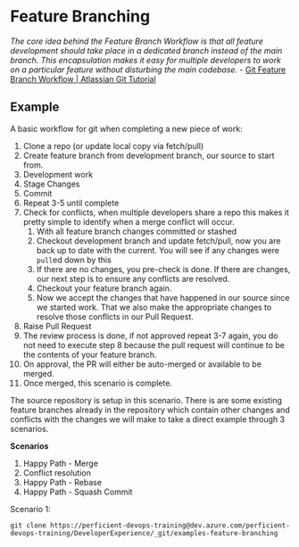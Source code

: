 # Feature Branching

*The core idea behind the Feature Branch Workflow is that all feature development should take place in a dedicated branch instead of the main branch. This encapsulation makes it easy for multiple developers to work on a particular feature without disturbing the main codebase.* - [Git Feature Branch Workflow | Atlassian Git Tutorial](https://www.atlassian.com/git/tutorials/comparing-workflows/feature-branch-workflow)


## Example

A basic workflow for git when completing a new piece of work:

1. Clone a repo (or update local copy via fetch/pull)
2. Create feature branch from development branch, our source to start from.
3. Development work
4. Stage Changes
5. Commit
6. Repeat 3-5 until complete
7. Check for conflicts, when multiple developers share a repo this makes it pretty simple to identify when a merge conflict will occur.
   1. With all feature branch changes committed or stashed
   2. Checkout development branch and update fetch/pull, now you are back up to date with the current. You will see if any changes were `pull`ed down by this  
   3. If there are no changes, you pre-check is done. If there are changes, our next step is to ensure any conflicts are resolved.
   4. Checkout your feature branch again.
   5. Now we accept the changes that have happened in our source since we started work. That we also make the appropriate changes to resolve those conflicts in our Pull Request.
8.  Raise Pull Request
9.  The review process is done, if not approved repeat 3-7 again, you do not need to execute step 8 because the pull request will continue to be the contents of your feature branch.
10. On approval, the PR will either be auto-merged or available to be merged.
11. Once merged, this scenario is complete.


The source repository is setup in this scenario. There is are some existing feature branches already in the repository which contain other changes and conflicts with the changes we will make to take a direct example through 3 scenarios.

__Scenarios__
 1. Happy Path - Merge
 2. Conflict resolution
 3. Happy Path - Rebase
 4. Happy Path - Squash Commit

Scenario 1:

```
git clone https://perficient-devops-training@dev.azure.com/perficient-devops-training/DeveloperExperience/_git/examples-feature-branching


```
